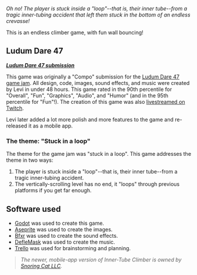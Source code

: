 _Oh no! The player is stuck inside a "loop"--that is, their inner tube--from a tragic inner-tubing accident that left them stuck in the bottom of an endless crevasse!_

This is an endless climber game, with fun wall bouncing!

## Ludum Dare 47

_**[Ludum Dare 47 submission](https://ldjam.com/events/ludum-dare/47/stuck-in-an-inner-tube/)**_

This game was originally a "Compo" submission for the [Ludum Dare 47 game jam](https://ldjam.com/events/ludum-dare/47/stuck-in-an-inner-tube/). All design, code, images, sound effects, and music were created by Levi in under 48 hours. This game rated in the 90th percentile for "Overall", "Fun", "Graphics", "Audio", and "Humor" (and in the 95th percentile for "Fun"!). The creation of this game was also [livestreamed on Twitch](https://www.twitch.tv/ukulelefury/videos).

Levi later added a lot more polish and more features to the game and re-released it as a mobile app.

### The theme: "Stuck in a loop"

The theme for the game jam was "stuck in a loop". This game addresses the theme in two ways:
1.  The player is stuck inside a "loop"--that is, their inner tube--from a tragic inner-tubing accident.
2.  The vertically-scrolling level has no end, it "loops" through previous platforms if you get far enough.

## Software used

-   [Godot](https://godotengine.org/) was used to create this game.
-   [Aseprite](https://www.aseprite.org/) was used to create the images.
-   [Bfxr](https://www.bfxr.net/) was used to create the sound effects.
-   [DefleMask](https://deflemask.com/) was used to create the music.
-   [Trello](https://trello.com/b/GvuTgtRC/ludum-dare-47) was used for brainstorming and planning.

> _The newer, mobile-app version of Inner-Tube Climber is owned by [Snoring Cat LLC](https://snoringcat.games)._